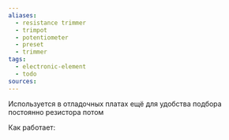 ```yaml
---
aliases:
  - resistance trimmer
  - trimpot
  - potentiometer
  - preset
  - trimmer
tags:
  - electronic-element
  - todo
sources:
---
```


Используется в отладочных платах ещё для удобства подбора постоянно резистора потом

Как работает: 
